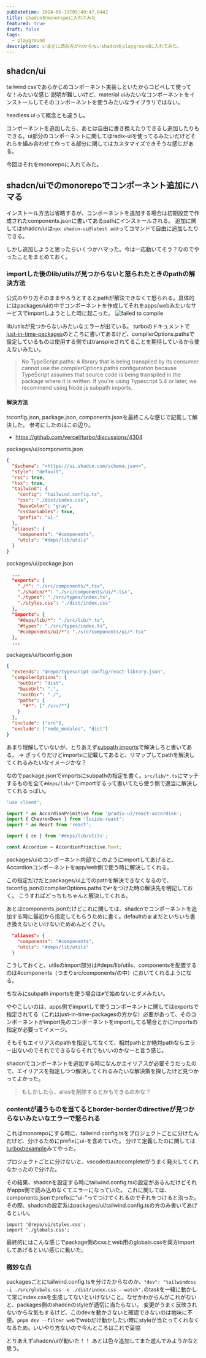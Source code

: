 ```yaml
---
pubDatetime: 2024-06-19T05:40:47.644Z
title: shadcnをmonorepoに入れてみた
featured: true
draft: false
tags:
  - playground
description: いまだに読み方がわからないshadcnをplaygroundに入れてみた。
---
```


## shadcn/ui

tailwind cssであらかじめコンポーネント実装しといたからコピペして使ってな！みたいな感じ
説明が難しいけど、material uiみたいなコンポーネントをインストールしてそのコンポーネントを使うみたいなライブラリではない。

headless uiって概念とも違うし。

コンポーネントを追加したら、あとは自由に書き換えたりできるし追加したりもできる。ui部分のコンポーネントに関してはradix-uiを使ってるみたいだけどそれらを組み合わせて作ってる部分に関してはカスタマイズできそうな感じがある。

今回はそれをmonorepoに入れてみた。

## shadcn/uiでのmonorepoでコンポーネント追加にハマる

インストール方法は省略するが、コンポーネントを追加する場合は初期設定で作成されたcomponents.jsonに書いてあるpathにインストールされる。
追加に関してはshadcn/uiは`npx shadcn-ui@latest add`ってコマンドで自由に追加したりできる。

しかし追加しようと思ったらいくつかハマった。今は一応動いてそう？なのでやったことをまとめておく。

### importした後のlib/utilsが見つからないと怒られたときのpathの解決方法

公式のやり方そのままやろうとするとpathが解決できなくて怒られる。具体的にはpackages/uiの中でコンポーネントを作成してそれをapps/webみたいなサービスでimportしようとした時に起こった。
![failed to compile](https://gyazo.com/e2cb4b832e82692e96d1d6410bb6d432.png)

lib/utilsが見つからないみたいなエラーが出ている。
turboのドキュメントで[just-in-time-packages](https://turbo.build/repo/docs/core-concepts/internal-packages#just-in-time-packages)のところに書いてあるけど、compilerOptions.pathsで設定しているものは使用する側ではtranspileされてることを期待しているから使えないみたい。

> No TypeScript paths: A library that is being transpiled by its consumer cannot use the compilerOptions.paths configuration because TypeScript assumes that source code is being transpiled in the package where it is written. If you're using Typescript 5.4 or later, we recommend using Node.js subpath imports.

#### 解決方法

tsconfig.json, package.json, components.jsonを最終こんな感じで記載して解決した。
参考にしたのはこの辺り。

- <https://github.com/vercel/turbo/discussions/4304>

packages/ui/components.json

```json file="packages/ui/components.json"
{
  "$schema": "<https://ui.shadcn.com/schema.json>",
  "style": "default",
  "rsc": true,
  "tsx": true,
  "tailwind": {
    "config": "tailwind.config.ts",
    "css": "./dist/index.css",
    "baseColor": "gray",
    "cssVariables": true,
    "prefix": "ui-"
  },
  "aliases": {
    "components": "#components",
    "utils": "#deps/lib/utils"
  }
}
```

packages/ui/package.json

```json file="packages/ui/package.json"
  ...
  "exports": {
    "./*": "./src/components/*.tsx",
    "./shadcn/*": "./src/components/ui/*.tsx",
    "./types": "./src/types/index.ts",
    "./styles.css": "./dist/index.css"
  },
  "imports": {
    "#deps/lib/*": "./src/lib/*.ts",
    "#types": "./src/types/index.ts",
    "#components/ui/*": "./src/components/ui/*.tsx"
  },
  ...
```

packages/ui/tsconfig.json

```json file="packages/ui/tsconfig.json"
{
  "extends": "@repo/typescript-config/react-library.json",
  "compilerOptions": {
    "outDir": "dist",
    "baseUrl": ".",
    "rootDir": "./",
    "paths": {
      "#*": ["./src/*"]
    }
  },
  "include": ["src"],
  "exclude": ["node_modules", "dist"]
}
```

あまり理解していないが、とりあえず[subpath imports](https://devblogs.microsoft.com/typescript/announcing-typescript-5-4/#auto-import-support-for-subpath-imports)で解決しろと書いてある。
→ ざっくりだけどimportsに記載してあると、リマップしてpathを解決してくれるみたいなイメージかな？

なのでpackage.jsonでimportsにsubpathの指定を書く。`src/lib/*.ts`にマッチするものを全て`#deps/lib/*`でimportするって書いてたら使う側で適当に解決してくれるっぽい。

```typescript file="packages/ui/components/ui/accordion.tsx"
'use client';

import * as AccordionPrimitive from '@radix-ui/react-accordion';
import { ChevronDown } from 'lucide-react';
import * as React from 'react';

import { cn } from '#deps/lib/utils';

const Accordion = AccordionPrimitive.Root;
```

packages/uiのコンポーネント内部でこのようにimportしてあげると、Accordionコンポーネントをapp/web側で使う時に解決してくれる。

この指定だけだとpackages/ui上でのpathを解決できなくなるので、tsconfig.jsonのcompilerOptions.pathsで`#*`をつけた時の解決先を明記しておく。
こうすればどっちもちゃんと解決してくれる。

あとはcomponents.jsonだけどこれに関しては、shadcnでコンポーネントを追加する時に最初から指定してもらうために書く。defaultのままだといちいち書き換えないといけないためめんどくさい。

```json
  "aliases": {
    "components": "#components",
    "utils": "#deps/lib/utils"
  }
```

こうしておくと、utilsのimport部分は#deps/lib/utils、componentsを配置するのは#components（つまりsrc/components/の中）においてくれるようになる。

ちなみにsubpath importsを使う場合は`#`で始めないとダメみたい。

ややこしいのは、apps側でimportして使うコンポーネントに関してはexportsで指定されてる（これはjust-in-time-packagesの方かな）必要があって、そのコンポーネントがimport先のコンポーネントをimportしてる場合とかにimportsの指定が必要ってイメージ。

そもそもエイリアスのpathを指定してなくて、相対pathとか絶対pathならエラー出ないのでそれでできるならそれでもいいのかなーと言う感じ。

shadcnでコンポーネントを追加する時になんかエイリアスが必要そうだったので、エイリアスを指定しつつ解決してくれるみたいな解決策を探したけど見つかってよかった。

> もしかしたら、aliasを削除するとかもできるのかな？

### contentが違うものを当てるとborder-borderのdirectiveが見つからないみたいなエラーで怒られる

これはmonorepoにする時に、tailwind.config.tsをプロジェクトごとに分けたんだけど、分けるためにprefixにui-を含めていた。
分けて定義したのに関しては[turboのexample](https://github.com/vercel/turbo/tree/main/examples/with-tailwind)みてやった。

プロジェクトごとに分けないと、vscodeのautocompleteがうまく発火してくれなかったので分けた。

その結果、shadcnを設定する時にtailwind.config.tsの設定があるんだけどそれがapps側で読み込めなくてエラーになっていた。
これに関しては、components.jsonでprefixに"ui-"ってつけてくれるのでそれをつけると治った。その際、shadcnの設定系はpackages/ui/tailwind.config.tsの方のみ書いてあげるといい。

```apps/web/src/layout.tsx
import '@repo/ui/styles.css';
import './globals.css';
```

最終的にはこんな感じでpackage側のcssとweb用のglobals.cssを両方importしてあげるといい感じに動いた。

### 微妙な点

packagesごとにtailwind.config.tsを分けたからなのか、`"dev": "tailwindcss -i ./src/globals.css -o ./dist/index.css --watch",`のtaskを一緒に動かして常にindex.cssを生成してないといけないこと。なぜかわからんがこれがないと、packages側のshadcnのstyleが適切に当たらない。
変更がうまく反映されないからな気もするけど、このdevを動かさないと確認できないのは地味に不便。`pnpm dev --filter web`でwebだけ動かしたい時にstyleが当たってくれなくなるため。いいやり方ないので今んところはこれで妥協

とりあえずshadcn/uiが動いた！！
あとは色々追加してまた遊んでみようかなと思う。

